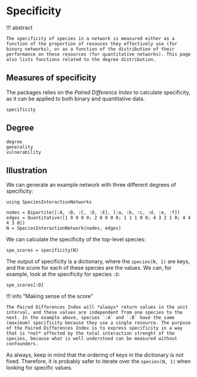 # Specificity

!!! abstract

    The specificity of species in a network is measured either as a function of the proportion of resouces they effectively use (for binary networks), or as a function of the distribution of their performance on these resources (for quantitative networks). This page also lists functions related to the degree distribution.

## Measures of specificity

The packages relies on the *Paired Difference Index* to calculate specificity,
as it can be applied to both binary and quantitative data.

```@docs
specificity
```

## Degree

```@docs
degree
generality
vulnerability
```

## Illustration

We can generate an example network with three different degrees of specificity:

```@example 1
using SpeciesInteractionNetworks

nodes = Bipartite([:A, :B, :C, :D, :E], [:a, :b, :c, :d, :e, :f])
edges = Quantitative([1 0 0 0 0; 2 0 0 0 0; 1 1 1 0 0; 4 3 2 1 0; 4 4 4 3 0])
N = SpeciesInteractionNetwork(nodes, edges)
```

We can calculate the specificity of the top-level species:

```@example 1
spe_scores = specificity(N)
```

The output of specificity is a dictionary, where the `species(N, 1)` are keys,
and the score for each of these species are the values. We can, for example,
look at the specificity for species `:D`:

```@example 1
spe_scores[:D]
```

!!! info "Making sense of the score"

    The Paired Differences Index will *always* return values in the unit interval, and these values are independent from one species to the next. In the example above, species `:A` and `:B` have the same (maximum) specificity because they use a single resource. The purpose of the Paired Differences Index is to express specificity in a way that is *not* affected by the total interaction strenght of the species, because what is well understood can be measured without confounders.

As always, keep in mind that the ordering of keys in the dictionary is not
fixed. Therefore, it is probably safer to iterate over the `species(N, 1)` when
looking for specific values.